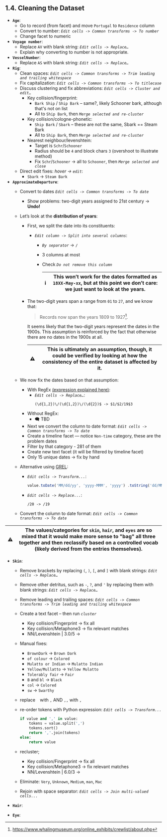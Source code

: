 ## 1.4. Cleaning the Dataset

- **`Age`**: 
    - Go to record (from facet) and move `Portugal` to `Residence` column
    - Convert to number: *`Edit cells -> Common transforms -> To number`*
    - Change facet to numeric
- **`Voyage number`**:
    - Replace `AV` with blank string: *`Edit cells -> Replace…`*
    - Explain why converting to number is not appropriate.
- **`VesselNumber`**:
    - Replace `AS` with blank string: *`Edit cells -> Replace…`*
- **`Rig`**:
    - Clean spaces: *`Edit cells -> Common transforms -> Trim leading and trailing whitespace`*
    - Fix capitalization: *`Edit cells -> Common transforms -> To titlecase`*
    - Discuss clustering and fix abbreviations: *`Edit cells -> Cluster and edit…`*
        - Key collision/fingerprint:
            - `Bark Ship` / `Ship Bark` – same?, likely Schooner bark, although that's not on list
            - All to `Ship Bark`, then *`Merge selected and re-cluster`*
        - Key collision/cologne-phonetic:
            - `Ship Bark` / `Sbark` – these are not the same, Sbark == Steam Bark
            - All to `Ship Bark`, then *`Merge selected and re-cluster`*
        - Nearest neighbour/levenshtein:
            - Target is `Schr`/`Schooner`
            - Radius should be `4` and block chars `3` (overshoot to illustrate method)
            - Fix `Schr`/`Schooner` -> all to `Schooner`, then *`Merge selected and close`*
    - Direct edit fixes: *hover -> `edit`*:
        - `Sbark` -> `Steam Bark`
- **`ApproximateDeparture`**:
    - Convert to dates *`Edit cells -> Common transforms -> To date`*
        - Show problems: two-digit years assigned to 21st century -> **Undo!**
    - Let’s look at the **distribution of years**:
        - First, we split the date into its constituents:
            - *`Edit column -> Split into several columns`*:
                - *`By separator`* -> `/`
                - 3 columns at most
                - Check *`Do not remove this column`*

                    :information_source: | This won’t work for the dates formatted as `18XX-May-xx`, but at this point we don’t care: we just want to look at the years.
                    -|-
        - The two-digit years span a range from `01` to `27`, and we know that:
            > Records now span the years 1809 to 1927[^1].

            It seems likely that the two-digit years represent the dates in the 1900s. This assumption is reinforced by the fact that otherwise there are no dates in the 1900s at all.
            
            :warning: | This is ultimately an assumption, though, it could be verified by looking at how the consistency of the entire dataset is affected by it.
            -|-

    - We now fix the dates based on that assumption:
        - With RegEx [(expression explained here)](https://regex101.com/r/bxM4qW/1):
            - *`Edit cells -> Replace…`*: 
                ```regexp
                (\d{1,2})\/(\d{1,2})\/(\d{2})$ -> $1/$2/19$3
                ```
        - Without RegEx:
            - :left_speech_bubble: TBD
        - Next we convert the column to date format: *`Edit cells -> Common transforms -> To date`*
        - Create a timeline facet — notice `Non-time` category, these are the problem dates
        - Filter by that category - 281 of them
        - Create new text facet (it will be filtered by timeline facet)
        - Only 15 unique dates -> fix by hand
    - Alternative using [GREL](https://openrefine.org/docs/manual/grel):
        - *`Edit cells -> Transform...`*:
            ```js
            value.toDate('MM/dd/yy', 'yyyy-MMM', 'yyyy') .toString('dd/MM/yyyy')
            ```
        - *`Edit cells -> Replace...`*: 
            ```
            /20 -> /19
            ```
    - Convert the column to date format: *`Edit cells -> Common transforms -> To date`*

:warning: | The values/categories for `skin`, `hair`, and `eyes` are so mixed that it would make more sense to "bag" all three together and then reclassify based on a controlled vocab (likely derived from the entries themselves).
-|-

- **`Skin`**:
    - Remove brackets by replacing `(`, `)`, `[`, and `]` with blank strings: *`Edit cells -> Replace…`*
    - Remove other detritus, such as `-`, `?`, and `'` by replacing them with blank strings: *`Edit cells -> Replace…`*
    - Remove leading and trailing spaces: *`Edit cells -> Common transforms -> Trim leading and trailing whitespace`*
    - Create a text facet – then run *`cluster`*
        - Key collision/Fingerprint -> fix all
        - Key collision/Metaphone3 -> fix relevant matches
        - NN/Levenshtein | 3.0/5 ->
    - Manual fixes:
        - `BrownDark` -> `Brown Dark`
        - `of colour` -> `Colored`
        - `Mulatto or Indian` -> `Mulatto Indian`
        - `Yellow/Mullatto` -> `Yellow Mulatto`
        - `Tolerably fair` -> `Fair`
        - `B` and `bl` -> `Black`
        - `col` -> `Colored`
        - `sw` -> `Swarthy`
    - replace ` ` with `,` AND `,,` with `,`
    - re-order tokens with Python expression: *`Edit cells -> Transform...`*
        ```python
        if value and ',' in value:
            tokens = value.split(',')
            tokens.sort()
            return ','.join(tokens)
        else:
            return value
        ```

    - recluster;
        - Key collision/Fingerprint -> fix all
        - Key collision/Metaphone3 -> fix relevant matches
        - NN/Levenshtein | 6.0/3 ->
    - Eliminate: `Very`, `Unknown`, `Medium`, `man`, `Mac`
    - Rejoin with space separator: *`Edit cells -> Join multi-valued cells...`*

- **`Hair`**:

- **`Eye`**:

[^1]: https://www.whalingmuseum.org/online_exhibits/crewlist/about.php